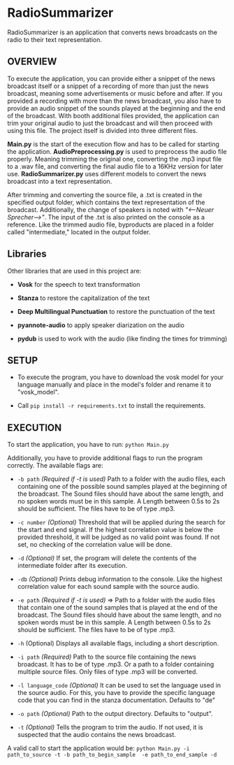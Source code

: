 # RadioSummarizer

RadioSummarizer is an application that converts news broadcasts on the radio to their text representation.

## OVERVIEW

To execute the application, you can provide either a snippet of the news broadcast itself or a snippet of a recording of more than just the news broadcast, meaning some advertisements or music before and after.
If you provided a recording with more than the news broadcast, you also have to provide an audio snippet of the sounds played at the beginning and the end of the broadcast.
With booth additional files provided, the application can trim your original audio to just the broadcast and will then proceed with using this file.
The project itself is divided into three different files.

**Main.py** is the start of the execution flow and has to be called for starting the application.
**AudioPreprocessing.py** is used to preprocess the audio file properly. Meaning trimming the original one, converting the .mp3 input file to a .wav file, and converting the final audio file to a 16KHz version for later use.
**RadioSummarizer.py** uses different models to convert the news broadcast into a text representation.

After trimming and converting the source file, a .txt is created in the specified output folder, which contains the text representation of the broadcast.
Additionally, the change of speakers is noted with *"<--Neuer Sprecher-->"*. The input of the .txt is also printed on the console as a reference.
Like the trimmed audio file, byproducts are placed in a folder called "intermediate," located in the output folder.

## Libraries

Other libraries that are used in this project are:

- **Vosk** for the speech to text transformation

- **Stanza** to restore the capitalization of the text

- **Deep Multilingual Punctuation** to restore the punctuation of the text

- **pyannote-audio** to apply speaker diarization on the audio

- **pydub** is used to work with the audio (like finding the times for trimming)

## SETUP

- To execute the program, you have to download the vosk model for your language manually and place in the model's folder and rename it to "vosk_model".

- Call
`pip install -r requirements.txt`
to install the requirements.

## EXECUTION

To start the application, you have to run:
`python Main.py`

Additionally, you have to provide additional flags to run the program correctly. The available flags are:
- `-b path` *(Required if -t is used)*
Path to a folder with the audio files, each containing one of the possible sound samples played at the beginning of the broadcast. The Sound files should have about the same length, and no spoken words must be in this sample.
A Length between 0.5s to 2s should be sufficient. The files have to be of type .mp3.

- `-c number` *(Optional)*
Threshold that will be applied during the search for the start and end signal.
If the highest correlation value is below the provided threshold, it will be judged as no valid point was found.
If not set, no checking of the correlation value will be done.

- `-d` *(Optional)*
If set, the program will delete the contents of the intermediate folder after its execution.

- `-db` *(Optional)*
Prints debug information to the console.
Like the highest correlation value for each sound sample with the source audio.

- `-e path` *(Required if -t is used)*  => Path to a folder with the audio files that contain one of the sound samples that is played at the end of the broadcast.
The Sound files should have about the same length, and no spoken words must be in this sample.
A Length between 0.5s to 2s should be sufficient. The files have to be of type .mp3.

- `-h` (Optional)
Displays all available flags, including a short description.

- `-i path`  *(Required)*
Path to the source file containing the news broadcast. It has to be of type .mp3.
Or a path to a folder containing multiple source files. Only files of type .mp3 will be converted.

- `-l language_code` *(Optional)*
It can be used to set the language used in the source audio. For this, you have to provide the specific language code that you can find in the stanza documentation. Defaults to "de"

- `-o path` *(Optional)*
Path to the output directory. Defaults to "output".

- `-t` *(Optional)*
Tells the program to trim the audio.
If not used, it is suspected that the audio contains the news broadcast.

A valid call to start the application would be:
`python Main.py -i path_to_source -t -b path_to_begin_sample  -e path_to_end_sample -d`


 
